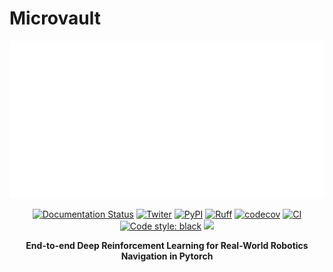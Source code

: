 # Microvault

<div align="center">
     <img src="https://raw.githubusercontent.com/microvault/microvault/main/docs/_static/img.png" alt="MicroVault">
</div>

<p align="center">
  <a href='https://microvault.readthedocs.io/en/latest/?badge=latest'><img src='https://readthedocs.org/projects/microvault/badge/?version=latest' alt='Documentation Status' /></a>
  <a href="https://twitter.com/Microvault_"><img alt="Twiter" src="https://img.shields.io/badge/microvault-twiter-blue"></a>
  <a href="https://pypi.org/project/microvault/"><img alt="PyPI" src="https://img.shields.io/pypi/v/microvault"></a>
  <a href="https://github.com/astral-sh/ruff"><img alt="Ruff" src="https://img.shields.io/endpoint?url=https://raw.githubusercontent.com/astral-sh/ruff/main/assets/badge/v2.json"></a>
  <a href="https://codecov.io/gh/microvault/microvault"><img alt="codecov" src="https://codecov.io/gh/microvault/microvault/graph/badge.svg?token=WRTOBP06AW"></a>
  <a href="https://github.com/microvault/microvault/actions/workflows/main.yaml"><img alt="CI" src="https://github.com/microvault/microvault/actions/workflows/main.yaml/badge.svg"></a>
  <a href="https://github.com/psf/black"><img alt="Code style: black" src="https://img.shields.io/badge/code%20style-black-000000.svg"></a>
<a href="https://codeclimate.com/github/microvault/microvault/maintainability"><img src="https://api.codeclimate.com/v1/badges/f121e3b57214eac38280/maintainability" /></a>

</p>

<div align="center">

**End-to-end Deep Reinforcement Learning for Real-World Robotics Navigation in Pytorch**

</div>
